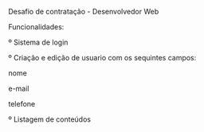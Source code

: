 Desafio de contratação - Desenvolvedor Web

Funcionalidades:

º Sistema de login

º Criação e edição de usuario com os sequintes campos:

nome

e-mail

telefone

º Listagem de conteúdos
